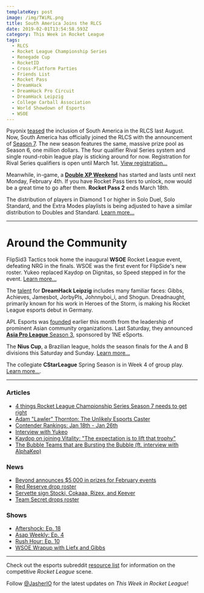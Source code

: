 ```yaml
---
templateKey: post
image: /img/TWiRL.png
title: South America Joins the RLCS
date: 2019-02-01T13:54:58.593Z
category: This Week in Rocket League
tags:
  - RLCS
  - Rocket League Championship Series
  - Renegade Cup
  - RocketID
  - Cross-Platform Parties
  - Friends List
  - Rocket Pass
  - DreamHack
  - DreamHack Pro Circuit
  - DreamHack Leipzig
  - College Carball Association
  - World Showdown of Esports
  - WSOE
---
```


Psyonix [teased](https://www.rocketleagueesports.com/news/let-s-talk----south-america/) the inclusion of South America in the RLCS last August. Now, South America has officially joined the RLCS with the announcement of [Season 7](https://www.rocketleagueesports.com/news/introducing-rlcs-season-7/). The new season features the same, massive prize pool as Season 6, one million dollars. The four qualifier Rival Series system and single round-robin league play is sticking around for now. Registration for Rival Series qualifiers is open until March 1st. [View registration...](http://smash.gg/RLCS7)

Meanwhile, in-game, a [**Double XP Weekend**](https://www.rocketleague.com/news/2xp-weekend-starts-january-31/) has started and lasts until next Monday, February 4th. If you have Rocket Pass tiers to unlock, now would be a great time to go after them. **Rocket Pass 2** ends March 18th. 

The distribution of players in Diamond 1 or higher in Solo Duel, Solo Standard, and the Extra Modes playlists is being adjusted to have a similar distribution to Doubles and Standard. [Learn more...](https://www.reddit.com/r/RocketLeague/comments/als8sh/happening_now_season_9_rank_recalibration/)

---

# Around the Community

FlipSid3 Tactics took home the inaugural **WSOE** Rocket League event, defeating NRG in the finals. WSOE was the first event for FlipSide's new roster. Yukeo replaced Kaydop on Dignitas, so Speed stepped in for the event. [Learn more...](https://liquipedia.net/rocketleague/World_Showdown_of_Esports/4)

The [talent](https://twitter.com/DreamHackRL/status/1090678532869505024) for **DreamHack Leipzig** includes many familiar faces: Gibbs, Achieves, Jamesbot, JorbyPls, Johnnyboi_i, and Shogun. Dreadnaught, primarily known for his work in Heroes of the Storm, is making his Rocket League esports debut in Germany.  

APL Esports was [founded](https://twitter.com/apl_esports/status/1086948754693836801) earlier this month from the leadership of prominent Asian community organizations. Last Saturday, they announced [**Asia Pro League** Season 3](https://smash.gg/tournament/asia-pro-league-3-0/details), sponsored by 1NE eSports. 

The **Nius Cup**, a Brazilian league, holds the season finals for the A and B divisions this Saturday and Sunday. [Learn more...](https://www.reddit.com/r/RocketLeagueEsports/comments/alkohe/the_best_brazilian_rocket_league_teams_fight_in/) 

The collegiate **CStarLeague** Spring Season is in Week 4 of group play. [Learn more...](https://cstarleague.com/rl/standings).

---

### Articles

* [4 things Rocket League Championship Series Season 7 needs to get right](https://www.dailyesports.gg/5-things-rocket-league-championship-series-season-7-needs-to-get-right/)
* [Adam "Lawler" Thornton: The Unlikely Esports Caster](https://thegamehaus.com/adam-lawler-thornton-the-unlikely-esports-caster/2019/01/25/)
* [Contender Rankings: Jan 18th - Jan 26th](https://www.reddit.com/r/RocketLeagueEsports/comments/all88j/na_contender_rankings_weeks_0118_0126/)
* [Interview with Yukeo](http://dignitas.gg/articles/news/rocket-league/13367/interview-with-new-dignitas-rocket-league-player-yukeo)
* [Kaydop on joining Vitality: "The expectation is to lift that trophy"](https://rocketeers.gg/interview-kaydop-renault-vitality-dignitas-transfer/)
* [The Bubble Teams that are Bursting the Bubble (ft. interview with AlphaKep)](https://www.reddit.com/r/RocketLeagueEsports/comments/aldfje/the_bubble_teams_that_are_bursting_the_bubble_ft/)

### News

* [Beyond announces $5,000 in prizes for February events](https://twitter.com/TeamBeyondnet/status/1090355492222832641)
* [Red Reserve drop roster](https://twitter.com/TripleTroubleRL/status/1090986506905358336)
* [Servette sign Stocki, Cokaaa, Rizex, and Keever](https://twitter.com/ServetteEsports/status/1088840887143149568)
* [Team Secret drops roster](https://twitter.com/FreaKiiRL/status/1089674596620615682)

### Shows

* [Aftershock: Ep. 18](https://www.youtube.com/watch?v=autcMgVKg4E&feature=youtu.be)
* [Asap Weekly: Ep. 4](https://asapweekly.podbean.com/e/rocket-league-4-on-the-flipsid3-of-wsoe/)
* [Rush Hour: Ep. 10](https://www.youtube.com/watch?v=Qb3UexOFDCs)
* [WSOE Wrapup with Liefx and Gibbs](https://www.youtube.com/watch?v=2iyPZxXOqvc&feature=youtu.be)

---

Check out the esports subreddit [resource list](https://www.reddit.com/r/RocketLeagueEsports/wiki/links) for information on the competitive *Rocket League* scene.

Follow [@JasherIO](https://twitter.com/JasherIO) for the latest updates on *This Week in Rocket League*!
